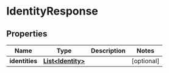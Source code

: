 
# IdentityResponse

## Properties
Name | Type | Description | Notes
------------ | ------------- | ------------- | -------------
**identities** | [**List&lt;Identity&gt;**](Identity.md) |  |  [optional]



